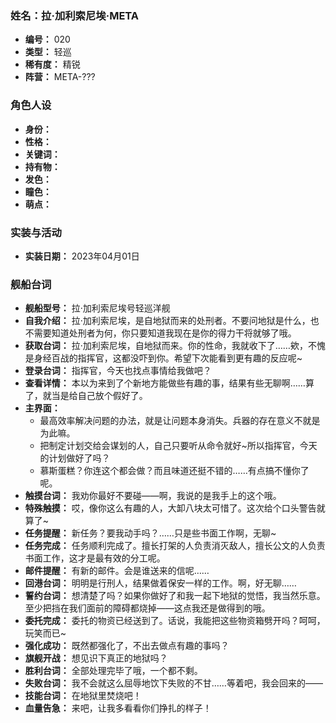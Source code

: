 ### 姓名：拉·加利索尼埃·META
* **编号：** 020
* **类型：** 轻巡
* **稀有度：** 精锐
* **阵营：** META-???


### 角色人设
* **身份：** 
* **性格：** 
* **关键词：** 
* **持有物：** 
* **发色：** 
* **瞳色：** 
* **萌点：** 


### 实装与活动
* **实装日期：** 2023年04月01日


### 舰船台词
* **舰船型号：** 拉·加利索尼埃号轻巡洋舰
* **自我介绍：** 拉·加利索尼埃，是自地狱而来的处刑者。不要问地狱是什么，也不需要知道处刑者为何，你只要知道我现在是你的得力干将就够了哦。
* **获取台词：** 拉·加利索尼埃，自地狱而来。你的性命，我就收下了……欸，不愧是身经百战的指挥官，这都没吓到你。希望下次能看到更有趣的反应呢~
* **登录台词：** 指挥官，今天也找点事情给我做吧？
* **查看详情：** 本以为来到了个新地方能做些有趣的事，结果有些无聊啊……算了，就当是给自己放个假好了。
* **主界面：**
  * 最高效率解决问题的办法，就是让问题本身消失。兵器的存在意义不就是为此嘛。
  * 把制定计划交给会谋划的人，自己只要听从命令就好~所以指挥官，今天的计划做好了吗？
  * 慕斯蛋糕？你连这个都会做？而且味道还挺不错的……有点搞不懂你了呢。
* **触摸台词：** 我劝你最好不要碰——啊，我说的是我手上的这个哦。
* **特殊触摸：** 哎，像你这么有趣的人，大卸八块太可惜了。这次给个口头警告就算了~
* **任务提醒：** 新任务？要我动手吗？……只是些书面工作啊，无聊~
* **任务完成：** 任务顺利完成了。擅长打架的人负责消灭敌人，擅长公文的人负责书面工作，这才是最有效的分工呢。
* **邮件提醒：** 有新的邮件。会是谁送来的信呢……
* **回港台词：** 明明是行刑人，结果做着保安一样的工作。啊，好无聊……
* **誓约台词：** 想清楚了吗？如果你做好了和我一起下地狱的觉悟，我当然乐意。至少把挡在我们面前的障碍都烧掉——这点我还是做得到的哦。
* **委托完成：** 委托的物资已经送到了。话说，我能把这些物资箱劈开吗？呵呵，玩笑而已~
* **强化成功：** 既然都强化了，不出去做点有趣的事吗？
* **旗舰开战：** 想见识下真正的地狱吗？
* **胜利台词：** 全部处理完毕了哦，一个都不剩。
* **失败台词：** 我不会就这么屈辱地饮下失败的不甘……等着吧，我会回来的——
* **技能台词：** 在地狱里焚烧吧！
* **血量告急：** 来吧，让我多看看你们挣扎的样子！

